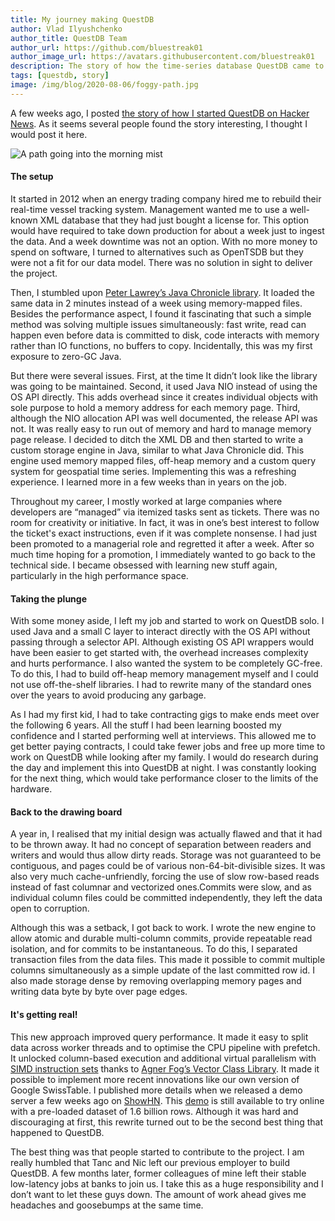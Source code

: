 ```yaml
---
title: My journey making QuestDB
author: Vlad Ilyushchenko
author_title: QuestDB Team
author_url: https://github.com/bluestreak01
author_image_url: https://avatars.githubusercontent.com/bluestreak01
description: The story of how the time-series database QuestDB came to life
tags: [questdb, story]
image: /img/blog/2020-08-06/foggy-path.jpg
---
```



A few weeks ago, I posted [the story of how I started QuestDB on Hacker News](https://news.ycombinator.com/item?id=23975807). 
As it seems several people found the story interesting, I thought I would post it here. 

<img
    className="banner"
    alt="A path going into the morning mist"
    src="/img/blog/2020-08-06/foggy-path.jpg"
/>

<!-- truncate -->

#### The setup
It started in 2012 when an energy trading company hired me to rebuild their real-time vessel tracking system. Management wanted me to use a well-known XML database that they had just bought a license for. This option would have required to take down production for about a week just to ingest the data. And a week downtime was not an option. With no more money to spend on software, I turned to alternatives such as OpenTSDB but they were not a fit for our data model. There was no solution in sight to deliver the project.

Then, I stumbled upon [Peter Lawrey’s Java Chronicle library](https://github.com/peter-lawrey/Java-Chronicle). It loaded the same data in 2 minutes instead of a week using memory-mapped files. Besides the performance aspect, I found it fascinating that such a simple method was solving multiple issues simultaneously: fast write, read can happen even before data is committed to disk, code interacts with memory rather than IO functions, no buffers to copy. Incidentally, this was my first exposure to zero-GC Java.

But there were several issues. First, at the time It didn’t look like the library was going to be maintained. Second, it used Java NIO instead of using the OS API directly. This adds overhead since it creates individual objects with sole purpose to hold a memory address for each memory page. Third, although the NIO allocation API was well documented, the release API was not. It was really easy to run out of memory and hard to manage memory page release. I decided to ditch the XML DB and then started to write a custom storage engine in Java, similar to what Java Chronicle did. This engine used memory mapped files, off-heap memory and a custom query system for geospatial time series. Implementing this was a refreshing experience. I learned more in a few weeks than in years on the job.

Throughout my career, I mostly worked at large companies where developers are “managed” via itemized tasks sent as tickets. There was no room for creativity or initiative. In fact, it was in one’s best interest to follow the ticket's exact instructions, even if it was complete nonsense. I had just been promoted to a managerial role and regretted it after a week. After so much time hoping for a promotion, I immediately wanted to go back to the technical side. I became obsessed with learning new stuff again, particularly in the high performance space.

#### Taking the plunge
With some money aside, I left my job and started to work on QuestDB solo. I used Java and a small C layer to interact directly with the OS API without passing through a selector API. Although existing OS API wrappers would have been easier to get started with, the overhead increases complexity and hurts performance. I also wanted the system to be completely GC-free. To do this, I had to build off-heap memory management myself and I could not use off-the-shelf libraries. I had to rewrite many of the standard ones over the years to avoid producing any garbage.

As I had my first kid, I had to take contracting gigs to make ends meet over the following 6 years. All the stuff I had been learning boosted my confidence and I started performing well at interviews. This allowed me to get better paying contracts, I could take fewer jobs and free up more time to work on QuestDB while looking after my family. I would do research during the day and implement this into QuestDB at night. I was constantly looking for the next thing, which would take performance closer to the limits of the hardware.

#### Back to the drawing board
A year in, I realised that my initial design was actually flawed and that it had to be thrown away. It had no concept of separation between readers and writers and would thus allow dirty reads. Storage was not guaranteed to be contiguous, and pages could be of various non-64-bit-divisible sizes. It was also very much cache-unfriendly, forcing the use of slow row-based reads instead of fast columnar and vectorized ones.Commits were slow, and as individual column files could be committed independently, they left the data open to corruption.

Although this was a setback, I got back to work. I wrote the new engine to allow atomic and durable multi-column commits, provide repeatable read isolation, and for commits to be instantaneous. To do this, I separated transaction files from the data files. This made it possible to commit multiple columns simultaneously as a simple update of the last committed row id. I also made storage dense by removing overlapping memory pages and writing data byte by byte over page edges.

#### It's getting real!
This new approach improved query performance. It made it easy to split data across worker threads and to optimise the CPU pipeline with prefetch. It unlocked column-based execution and additional virtual parallelism with [SIMD instruction sets](https://news.ycombinator.com/item?id=22803504) thanks to [Agner Fog’s Vector Class Library](https://www.agner.org/optimize/vectorclass.pdf). It made it possible to implement more recent innovations like our own version of Google SwissTable. I published more details when we released a demo server a few weeks ago on [ShowHN](https://news.ycombinator.com/item?id=23616878). This [demo](http://try.questdb.io:9000/) is still available to try online with a pre-loaded dataset of 1.6 billion rows. Although it was hard and discouraging at first, this rewrite turned out to be the second best thing that happened to QuestDB.

The best thing was that people started to contribute to the project. I am really humbled that Tanc and Nic left our previous employer to build QuestDB. A few months later, former colleagues of mine left their stable low-latency jobs at banks to join us. I take this as a huge responsibility and I don’t want to let these guys down. The amount of work ahead gives me headaches and goosebumps at the same time.


